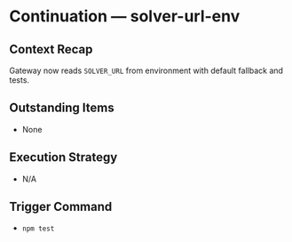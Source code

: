 # Continuation — solver-url-env

## Context Recap

Gateway now reads `SOLVER_URL` from environment with default fallback and tests.

## Outstanding Items

- None

## Execution Strategy

- N/A

## Trigger Command

- `npm test`
